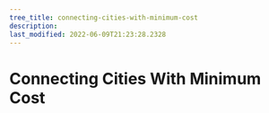 ```yaml
---
tree_title: connecting-cities-with-minimum-cost
description: 
last_modified: 2022-06-09T21:23:28.2328
---
```


# Connecting Cities With Minimum Cost
